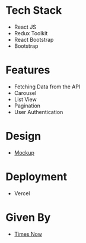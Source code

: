 # Tech Stack
  - React JS
  - Redux Toolkit
  - React Bootstrap
  - Bootstrap

# Features
  - Fetching Data from the API
  - Carousel
  - List View
  - Pagination
  - User Authentication

# Design
  - [Mockup](https://www.figma.com/design/tlDhpxrsaByrWlURwcSSLZ/Machine-Test)

# Deployment
  - Vercel

# Given By
  - [Times Now](https://www.timesnownews.com/)
